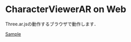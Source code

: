 # CharacterViewerAR on Web

Three.ar.jsの動作するブラウザで動作します．

[Sample](https://ttak0422.github.io/20180512LT_Demo/)
